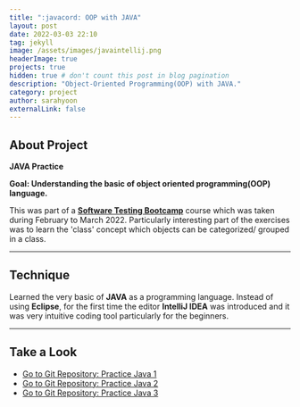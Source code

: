 ```yaml
---
title: ":javacord: OOP with JAVA"
layout: post
date: 2022-03-03 22:10
tag: jekyll
image: /assets/images/javaintellij.png
headerImage: true
projects: true
hidden: true # don't count this post in blog pagination
description: "Object-Oriented Programming(OOP) with JAVA."
category: project
author: sarahyoon
externalLink: false
---
```

## About Project

**JAVA Practice**

**Goal: Understanding the basic of object oriented programming(OOP) language.**

This was part of a [**Software Testing Bootcamp**](/assets/images/bootcamp.jpg) course which was taken during February to March 2022. Particularly interesting part of the exercises was to learn the 'class' concept which objects can be categorized/ grouped in a class.


---

## Technique

Learned the very basic of **JAVA** as a programming language.
Instead of using **Eclipse**, for the first time the editor **IntelliJ IDEA** was introduced and it was very intuitive coding tool particularly for the beginners.

---

## Take a Look

- [Go to Git Repository: Practice Java 1](https://github.com/morgenstern89/Practice-Java-1/tree/master/src/practice) 
- [Go to Git Repository: Practice Java 2](https://github.com/morgenstern89/PracticeJava2/tree/master/src/practice2) 
- [Go to Git Repository: Practice Java 3](https://github.com/morgenstern89/PracticeJava3/tree/master/src/practice3) 

